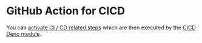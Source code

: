 # GitHub Action for CICD

You can [activate CI / CD related steps](https://github.com/michael-spengler/github-action-cicd/blob/main/.github/workflows/cicd.yml#L12) which are then executed by the [CICD Deno module](https://deno.land/x/cicd).
